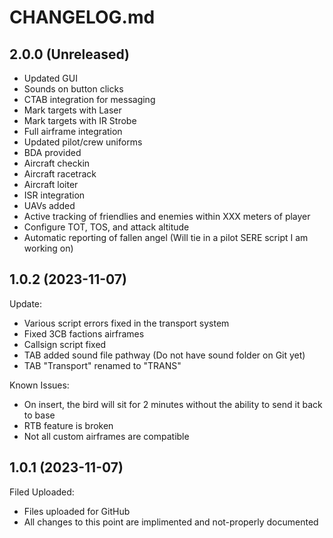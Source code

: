 # CHANGELOG.md

## 2.0.0 (Unreleased)
  - Updated GUI
  - Sounds on button clicks
  - CTAB integration for messaging
  - Mark targets with Laser
  - Mark targets with IR Strobe
  - Full airframe integration
  - Updated pilot/crew uniforms
  - BDA provided
  - Aircraft checkin 
  - Aircraft racetrack
  - Aircraft loiter
  - ISR integration
  - UAVs added
  - Active tracking of friendlies and enemies within XXX meters of player
  - Configure TOT, TOS, and attack altitude
  - Automatic reporting of fallen angel (Will tie in a pilot SERE script I am working on)

## 1.0.2 (2023-11-07)

Update:

  - Various script errors fixed in the transport system
  - Fixed 3CB factions airframes
  - Callsign script fixed
  - TAB added sound file pathway (Do not have sound folder on Git yet)
  - TAB "Transport" renamed to "TRANS"
  

Known Issues:

  - On insert, the bird will sit for 2 minutes without the ability to send it back to base
  - RTB feature is broken
  - Not all custom airframes are compatible

## 1.0.1 (2023-11-07)

Filed Uploaded:

  - Files uploaded for GitHub
  - All changes to this point are implimented and not-properly documented
